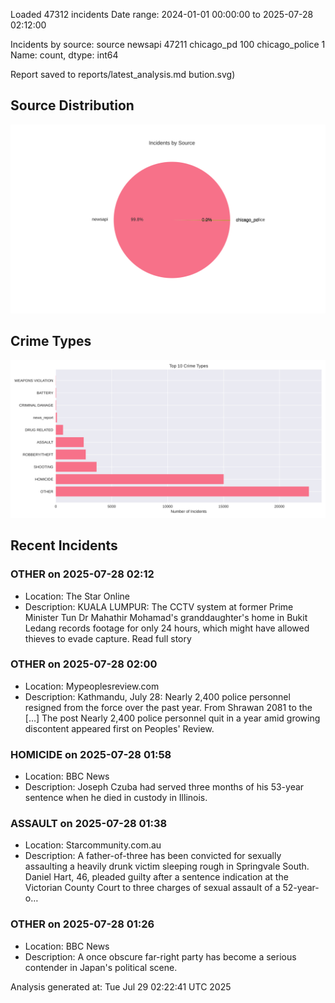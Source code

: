 
Loaded 47312 incidents
Date range: 2024-01-01 00:00:00 to 2025-07-28 02:12:00

Incidents by source:
source
newsapi           47211
chicago_pd          100
chicago_police        1
Name: count, dtype: int64

Report saved to reports/latest_analysis.md
bution.svg)

## Source Distribution
![Source Distribution](images/source_distribution.svg)

## Crime Types
![Crime Types](images/crime_types.svg)

## Recent Incidents

### OTHER on 2025-07-28 02:12
- Location: The Star Online
- Description: KUALA LUMPUR: The CCTV system at former Prime Minister Tun Dr Mahathir Mohamad's granddaughter's home in Bukit Ledang records footage for only 24 hours, which might have allowed thieves to evade capture. Read full story


### OTHER on 2025-07-28 02:00
- Location: Mypeoplesreview.com
- Description: Kathmandu, July 28: Nearly 2,400 police personnel resigned from the force over the past year. From Shrawan 2081 to the […]
The post Nearly 2,400 police personnel quit in a year amid growing discontent appeared first on Peoples' Review.


### HOMICIDE on 2025-07-28 01:58
- Location: BBC News
- Description: Joseph Czuba had served three months of his 53-year sentence when he died in custody in Illinois.


### ASSAULT on 2025-07-28 01:38
- Location: Starcommunity.com.au
- Description: A father-of-three has been convicted for sexually assaulting a heavily drunk victim sleeping rough in Springvale South. Daniel Hart, 46, pleaded guilty after a sentence indication at the Victorian County Court to three charges of sexual assault of a 52-year-o…


### OTHER on 2025-07-28 01:26
- Location: BBC News
- Description: A once obscure far-right party has become a serious contender in Japan's political scene.

Analysis generated at: Tue Jul 29 02:22:41 UTC 2025
